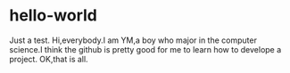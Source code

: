 # hello-world
Just a test.
Hi,everybody.I am YM,a boy who major in the computer science.I think the github is pretty good for me to learn how to develope a project. OK,that is all.
